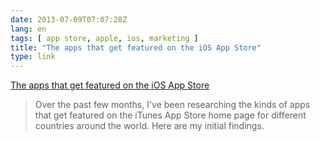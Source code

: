 ```yaml
---
date: 2013-07-09T07:07:28Z
lang: en
tags: [ app store, apple, ios, marketing ]
title: "The apps that get featured on the iOS App Store"
type: link
---
```


[The apps that get featured on the iOS App
Store](http://daveaddey.com/appstore/)

> Over the past few months, I've been researching the kinds of apps that
> get featured on the iTunes App Store home page for different countries
> around the world. Here are my initial findings.

